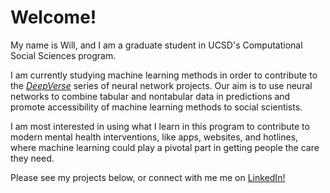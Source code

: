 # Welcome!

My name is Will, and I am a graduate student in UCSD's Computational Social Sciences program.

I am currently studying machine learning methods in order to contribute to the [*DeepVerse*](https://github.com/DeepVerseLib) series of neural network projects. Our aim is to use neural networks to combine tabular and nontabular data in predictions and promote accessibility of machine learning methods to social scientists.

I am most interested in using what I learn in this program to contribute to modern mental health interventions, like apps, websites, and hotlines, where machine learning could play a pivotal part in getting people the care they need.

Please see my projects below, or connect with me me on [LinkedIn!](www.linkedin.com/in/william-de-melo-240a151a1)
